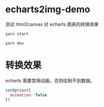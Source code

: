 # echarts2img-demo

测试 html2canvas 对 echarts 图表的转换效果

```bash
yarn start

yarn dev
```

# 转换效果

echarts 需要禁用动画，否则绘制不到数据。

```js
setOption({
  animation: false
})
```
